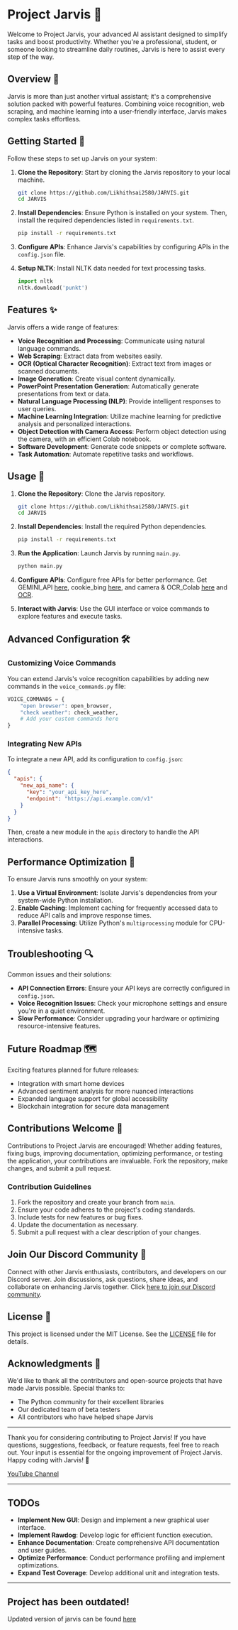 # Project Jarvis 🎯

Welcome to Project Jarvis, your advanced AI assistant designed to simplify tasks and boost productivity. Whether you're a professional, student, or someone looking to streamline daily routines, Jarvis is here to assist every step of the way.

## Overview 🚀

Jarvis is more than just another virtual assistant; it's a comprehensive solution packed with powerful features. Combining voice recognition, web scraping, and machine learning into a user-friendly interface, Jarvis makes complex tasks effortless.

## Getting Started 🔧

Follow these steps to set up Jarvis on your system:

1. **Clone the Repository**: Start by cloning the Jarvis repository to your local machine.
    ```bash
    git clone https://github.com/Likhithsai2580/JARVIS.git
    cd JARVIS
    ```

2. **Install Dependencies**: Ensure Python is installed on your system. Then, install the required dependencies listed in `requirements.txt`.
    ```bash
    pip install -r requirements.txt
    ```

3. **Configure APIs**: Enhance Jarvis's capabilities by configuring APIs in the `config.json` file.

4. **Setup NLTK**: Install NLTK data needed for text processing tasks.
    ```python
    import nltk
    nltk.download('punkt')
    ```

## Features ✨

Jarvis offers a wide range of features:

- **Voice Recognition and Processing**: Communicate using natural language commands.
- **Web Scraping**: Extract data from websites easily.
- **OCR (Optical Character Recognition)**: Extract text from images or scanned documents.
- **Image Generation**: Create visual content dynamically.
- **PowerPoint Presentation Generation**: Automatically generate presentations from text or data.
- **Natural Language Processing (NLP)**: Provide intelligent responses to user queries.
- **Machine Learning Integration**: Utilize machine learning for predictive analysis and personalized interactions.
- **Object Detection with Camera Access**: Perform object detection using the camera, with an efficient Colab notebook.
- **Software Development**: Generate code snippets or complete software.
- **Task Automation**: Automate repetitive tasks and workflows.

## Usage 🚀

1. **Clone the Repository**: Clone the Jarvis repository.
    ```bash
    git clone https://github.com/Likhithsai2580/JARVIS.git
    cd JARVIS
    ```

2. **Install Dependencies**: Install the required Python dependencies.
    ```bash
    pip install -r requirements.txt
    ```

3. **Run the Application**: Launch Jarvis by running `main.py`.
    ```bash
    python main.py
    ```

4. **Configure APIs**: Configure free APIs for better performance. Get GEMINI_API [here](https://aistudio.google.com/app/apikey), cookie_bing [here](https://bing.com), and camera & OCR_Colab [here](https://colab.research.google.com/drive/1xenMnAqGydJnsNV5C9aQ4ysrOCdNgXdf?usp=sharing) and [OCR](https://colab.research.google.com/drive/182IO3kVuEtX2fX3RgB4G_nlr_hkFKriD?usp=sharing).

5. **Interact with Jarvis**: Use the GUI interface or voice commands to explore features and execute tasks.

## Advanced Configuration 🛠️

### Customizing Voice Commands

You can extend Jarvis's voice recognition capabilities by adding new commands in the `voice_commands.py` file:

```python
VOICE_COMMANDS = {
    "open browser": open_browser,
    "check weather": check_weather,
    # Add your custom commands here
}
```

### Integrating New APIs

To integrate a new API, add its configuration to `config.json`:

```json
{
  "apis": {
    "new_api_name": {
      "key": "your_api_key_here",
      "endpoint": "https://api.example.com/v1"
    }
  }
}
```

Then, create a new module in the `apis` directory to handle the API interactions.

## Performance Optimization 🚀

To ensure Jarvis runs smoothly on your system:

1. **Use a Virtual Environment**: Isolate Jarvis's dependencies from your system-wide Python installation.
2. **Enable Caching**: Implement caching for frequently accessed data to reduce API calls and improve response times.
3. **Parallel Processing**: Utilize Python's `multiprocessing` module for CPU-intensive tasks.

## Troubleshooting 🔍

Common issues and their solutions:

- **API Connection Errors**: Ensure your API keys are correctly configured in `config.json`.
- **Voice Recognition Issues**: Check your microphone settings and ensure you're in a quiet environment.
- **Slow Performance**: Consider upgrading your hardware or optimizing resource-intensive features.

## Future Roadmap 🗺️

Exciting features planned for future releases:

- Integration with smart home devices
- Advanced sentiment analysis for more nuanced interactions
- Expanded language support for global accessibility
- Blockchain integration for secure data management

## Contributions Welcome 🤝

Contributions to Project Jarvis are encouraged! Whether adding features, fixing bugs, improving documentation, optimizing performance, or testing the application, your contributions are invaluable. Fork the repository, make changes, and submit a pull request.

### Contribution Guidelines

1. Fork the repository and create your branch from `main`.
2. Ensure your code adheres to the project's coding standards.
3. Include tests for new features or bug fixes.
4. Update the documentation as necessary.
5. Submit a pull request with a clear description of your changes.

## Join Our Discord Community 🎉

Connect with other Jarvis enthusiasts, contributors, and developers on our Discord server. Join discussions, ask questions, share ideas, and collaborate on enhancing Jarvis together. Click [here to join our Discord community](https://discord.gg/4EMqEcb458).

## License 📄

This project is licensed under the MIT License. See the [LICENSE](LICENSE) file for details.

## Acknowledgments 👏

We'd like to thank all the contributors and open-source projects that have made Jarvis possible. Special thanks to:

- The Python community for their excellent libraries
- Our dedicated team of beta testers
- All contributors who have helped shape Jarvis

---

Thank you for considering contributing to Project Jarvis! If you have questions, suggestions, feedback, or feature requests, feel free to reach out. Your input is essential for the ongoing improvement of Project Jarvis. Happy coding with Jarvis! 🤖

[YouTube Channel](https://www.youtube.com/@Hackersareherewhereareyou/featured)

---

## TODOs

- **Implement New GUI**: Design and implement a new graphical user interface.
- **Implement Rawdog**: Develop logic for efficient function execution.
- **Enhance Documentation**: Create comprehensive API documentation and user guides.
- **Optimize Performance**: Conduct performance profiling and implement optimizations.
- **Expand Test Coverage**: Develop additional unit and integration tests.

---

## Project has been outdated!

Updated version of jarvis can be found [here](https://github.com/Likhithsai2580/JARVIS-MARK5)
